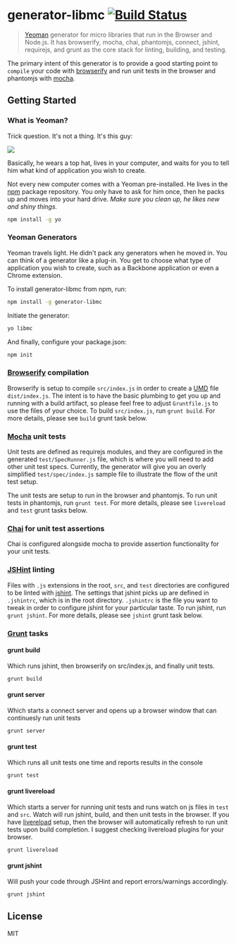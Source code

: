 # generator-libmc [![Build Status](https://secure.travis-ci.org/MiguelCastillo/generator-libmc.png?branch=master)](https://travis-ci.org/MiguelCastillo/generator-libmc)

> [Yeoman](http://yeoman.io) generator for micro libraries that run in the Browser and Node.js. It has browserify, mocha, chai, phantomjs, connect, jshint, requirejs, and grunt as the core stack for linting, building, and testing.

The primary intent of this generator is to provide a good starting point to `compile` your code with [browserify](http://browserify.org/) and run unit tests in the browser and phantomjs with [mocha](http://mochajs.org/).

## Getting Started

### What is Yeoman?

Trick question. It's not a thing. It's this guy:

![](http://i.imgur.com/JHaAlBJ.png)

Basically, he wears a top hat, lives in your computer, and waits for you to tell him what kind of application you wish to create.

Not every new computer comes with a Yeoman pre-installed. He lives in the [npm](https://npmjs.org) package repository. You only have to ask for him once, then he packs up and moves into your hard drive. *Make sure you clean up, he likes new and shiny things.*

```bash
npm install -g yo
```

### Yeoman Generators

Yeoman travels light. He didn't pack any generators when he moved in. You can think of a generator like a plug-in. You get to choose what type of application you wish to create, such as a Backbone application or even a Chrome extension.

To install generator-libmc from npm, run:

```bash
npm install -g generator-libmc
```

Initiate the generator:

```bash
yo libmc
```

And finally, configure your package.json:

```bash
npm init
```

### [Browserify](http://browserify.org/) compilation
Browserify is setup to compile `src/index.js` in order to create a [UMD](https://github.com/umdjs/umd) file `dist/index.js`. The intent is to have the basic plumbing to get you up and running with a build artifact, so please feel free to adjust `Gruntfile.js` to use the files of your choice. To build `src/index.js`, run `grunt build`.  For more details, please see `build` grunt task below.

### [Mocha](http://mochajs.org/) unit tests
Unit tests are defined as requirejs modules, and they are configured in the generated `test/SpecRunner.js` file, which is where you will need to add other unit test specs.  Currently, the generator will give you an overly simplified `test/spec/index.js` sample file to illustrate the flow of the unit test setup.

The unit tests are setup to run in the browser and phantomjs. To run unit tests in phantomjs, run `grunt test`. For more details, please see `livereload` and `test` grunt tasks below.

### [Chai](http://chaijs.com/) for unit test assertions
Chai is configured alongside mocha to provide assertion functionality for your unit tests.

### [JSHint](http://jshint.com/) linting
Files with `.js` extensions in the root, `src`, and `test` directories are configured to be linted with [jshint](http://jshint.com/).  The settings that jshint picks up are defined in `.jshintrc`, which is in the root directory. `.jshintrc` is the file you want to tweak in order to configure jshint for your particular taste. To run jshint, run `grunt jshint`.  For more details, please see `jshint` grunt task below.

### [Grunt](http://gruntjs.com/) tasks

#### grunt build
Which runs jshint, then browserify on src/index.js, and finally unit tests.

```bash
grunt build
```

#### grunt server
Which starts a connect server and opens up a browser window that can continuesly run unit tests

```bash
grunt server
```

#### grunt test
Which runs all unit tests one time and reports results in the console

```bash
grunt test
```

#### grunt livereload
Which starts a server for running unit tests and runs watch on js files in `test` and `src`. Watch will run jshint, build, and then unit tests in the browser.  If you have [livereload](http://livereload.com/) setup, then the browser will automatically refresh to run unit tests upon build completion.  I suggest checking livereload plugins for your browser.

```bash
grunt livereload
```

#### grunt jshint
Will push your code through JSHint and report errors/warnings accordingly.

```bash
grunt jshint
```

## License

MIT
